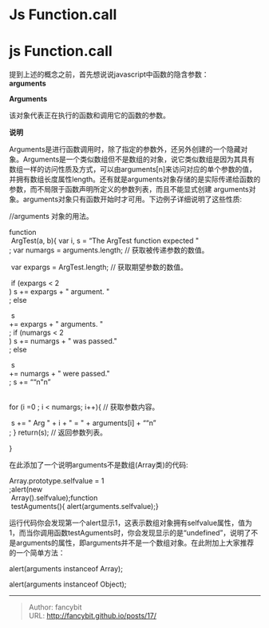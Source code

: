 # Js Function.call

<div class="header"><h1 class="single-title animate__animated animate__pulse animate__faster">js Function.call</h1></div>

<div class="content" id="content"><p> 提到上述的概念之前，首先想说说javascript中函数的隐含参数：<br><strong>arguments</strong></p><p><strong><!-- raw HTML omitted -->Arguments<!-- raw HTML omitted --></strong></p><p><!-- raw HTML omitted -->该对象代表正在执行的函数和调用它的函数的参数。<!-- raw HTML omitted --></p><!-- raw HTML omitted --><!-- raw HTML omitted --><!-- raw HTML omitted --><p><strong>说明</strong></p><p><!-- raw HTML omitted --><!-- raw HTML omitted -->Arguments<!-- raw HTML omitted -->是进行函数调用时，除了指定的参数外，还另外创建的一个隐藏对象。<!-- raw HTML omitted -->Arguments<!-- raw HTML omitted -->是一个类似数组但不是数组的对象，说它类似数组是因为其具有数组一样的访问性质及方式，可以由<!-- raw HTML omitted -->arguments[<!-- raw HTML omitted --><!-- raw HTML omitted --><!-- raw HTML omitted --><!-- raw HTML omitted -->n<!-- raw HTML omitted --><!-- raw HTML omitted --><!-- raw HTML omitted --><!-- raw HTML omitted -->]<!-- raw HTML omitted -->来访问对应的单个参数的值，并拥有数组长度属性length。还有就是<!-- raw HTML omitted -->arguments<!-- raw HTML omitted -->对象存储的是实际传递给函数的参数，而不局限于函数声明所定义的参数列表，而且不能显式创建&nbsp;<!-- raw HTML omitted -->arguments<!-- raw HTML omitted -->对象。<!-- raw HTML omitted -->arguments<!-- raw HTML omitted -->对象只有函数开始时才可用。下边例子详细说明了这些性质<!-- raw HTML omitted --><!-- raw HTML omitted -->:<!-- raw HTML omitted --><!-- raw HTML omitted --></p><p><!-- raw HTML omitted -->//arguments&nbsp;对象的用法。<!-- raw HTML omitted --></p><p><!-- raw HTML omitted -->function<!-- raw HTML omitted --><br><!-- raw HTML omitted -->&nbsp;ArgTest(a,&nbsp;b){<!-- raw HTML omitted -->&nbsp;var&nbsp;i,&nbsp;s&nbsp;=&nbsp;“The&nbsp;ArgTest&nbsp;function&nbsp;expected&nbsp;"<!-- raw HTML omitted --><br><!-- raw HTML omitted -->;<!-- raw HTML omitted -->&nbsp;var&nbsp;numargs&nbsp;=&nbsp;arguments.length;&nbsp;//&nbsp;获取被传递参数的数值。<!-- raw HTML omitted --></p><p><!-- raw HTML omitted -->&nbsp;var&nbsp;expargs&nbsp;=&nbsp;ArgTest.length;&nbsp;//&nbsp;获取期望参数的数值。<!-- raw HTML omitted --></p><p><!-- raw HTML omitted -->&nbsp;if&nbsp;(expargs&nbsp;&lt;&nbsp;2<!-- raw HTML omitted --><br><!-- raw HTML omitted -->)<!-- raw HTML omitted -->&nbsp;s&nbsp;+=&nbsp;expargs&nbsp;+&nbsp;"&nbsp;argument.&nbsp;"<!-- raw HTML omitted --><br><!-- raw HTML omitted -->;<!-- raw HTML omitted -->&nbsp;else<!-- raw HTML omitted --></p><p><!-- raw HTML omitted -->&nbsp;s&nbsp;<!-- raw HTML omitted --><br><!-- raw HTML omitted -->+=&nbsp;expargs&nbsp;+&nbsp;"&nbsp;arguments.&nbsp;"<!-- raw HTML omitted --><br><!-- raw HTML omitted -->;<!-- raw HTML omitted -->&nbsp;if&nbsp;(numargs&nbsp;&lt;&nbsp;2<!-- raw HTML omitted --><br><!-- raw HTML omitted -->)<!-- raw HTML omitted -->&nbsp;s&nbsp;+=&nbsp;numargs&nbsp;+&nbsp;"&nbsp;was&nbsp;passed."<!-- raw HTML omitted --><br><!-- raw HTML omitted -->;<!-- raw HTML omitted -->&nbsp;else<!-- raw HTML omitted --></p><p><!-- raw HTML omitted -->&nbsp;s&nbsp;<!-- raw HTML omitted --><br><!-- raw HTML omitted -->+=&nbsp;numargs&nbsp;+&nbsp;"&nbsp;were&nbsp;passed."<!-- raw HTML omitted --><br><!-- raw HTML omitted -->;<!-- raw HTML omitted -->&nbsp;s&nbsp;+=&nbsp;““n"n”<!-- raw HTML omitted --></p><p><!-- raw HTML omitted --><!-- raw HTML omitted --><br><!-- raw HTML omitted -->for&nbsp;(i&nbsp;=0&nbsp;;&nbsp;i&nbsp;&lt;&nbsp;numargs;&nbsp;i++){&nbsp;//&nbsp;获取参数内容。<!-- raw HTML omitted --></p><p><!-- raw HTML omitted -->&nbsp;s&nbsp;+=&nbsp;"&nbsp;Arg&nbsp;"&nbsp;+&nbsp;i&nbsp;+&nbsp;"&nbsp;=&nbsp;"&nbsp;+&nbsp;arguments[i]&nbsp;+&nbsp;““n”<!-- raw HTML omitted --><br><!-- raw HTML omitted -->;<!-- raw HTML omitted -->&nbsp;}<!-- raw HTML omitted -->&nbsp;return(s);&nbsp;//&nbsp;返回参数列表。<!-- raw HTML omitted --></p><p><!-- raw HTML omitted -->}<!-- raw HTML omitted --></p><p><!-- raw HTML omitted -->在此添加了一个说明arguments不是数组(Array类)的代码:<!-- raw HTML omitted --><!-- raw HTML omitted --></p><p><!-- raw HTML omitted -->Array.prototype.selfvalue&nbsp;=&nbsp;1<!-- raw HTML omitted --><br><!-- raw HTML omitted -->;<!-- raw HTML omitted -->alert(new<!-- raw HTML omitted --><br><!-- raw HTML omitted -->&nbsp;Array().selfvalue);<!-- raw HTML omitted -->function<!-- raw HTML omitted --><br><!-- raw HTML omitted -->&nbsp;testAguments(){<!-- raw HTML omitted -->&nbsp;alert(arguments.selfvalue);<!-- raw HTML omitted -->}<!-- raw HTML omitted --></p><p><!-- raw HTML omitted -->运行代码你会发现第一个alert显示1，这表示数组对象拥有selfvalue属性，值为1，而当你调用函数testAguments时，你会发现显示的是“undefined”，说明了不是arguments的属性，即arguments并不是一个数组对象。<!-- raw HTML omitted --><!-- raw HTML omitted -->在此附加上大家推荐的一个简单方法<!-- raw HTML omitted -->：<!-- raw HTML omitted --></p><p><!-- raw HTML omitted --> alert(arguments&nbsp;instanceof&nbsp;Array);</p><p><!-- raw HTML omitted --> alert(arguments&nbsp;instanceof&nbsp;Object);</p><p><!-- raw HTML omitted --><!-- raw HTML omitted --></p><!-- raw HTML omitted --><!-- raw HTML omitted --><!-- raw HTML omitted --><!-- raw HTML omitted --><!-- raw HTML omitted --><!-- raw HTML omitted --><!-- raw HTML omitted --><!-- raw HTML omitted --><!-- raw HTML omitted --><!-- raw HTML omitted --><!-- raw HTML omitted --><!-- raw HTML omitted --><!-- raw HTML omitted --><!-- raw HTML omitted --><!-- raw HTML omitted --><!-- raw HTML omitted --><!-- raw HTML omitted --><!-- raw HTML omitted --><!-- raw HTML omitted --><!-- raw HTML omitted --><!-- raw HTML omitted --><!-- raw HTML omitted --><!-- raw HTML omitted --><!-- raw HTML omitted --><!-- raw HTML omitted --><!-- raw HTML omitted --><!-- raw HTML omitted --><!-- raw HTML omitted --><!-- raw HTML omitted --><!-- raw HTML omitted --><!-- raw HTML omitted --><!-- raw HTML omitted --><!-- raw HTML omitted --><!-- raw HTML omitted --><!-- raw HTML omitted --><!-- raw HTML omitted --><!-- raw HTML omitted --><!-- raw HTML omitted --><!-- raw HTML omitted --><!-- raw HTML omitted --><!-- raw HTML omitted --><!-- raw HTML omitted --><!-- raw HTML omitted --><!-- raw HTML omitted --><!-- raw HTML omitted --><!-- raw HTML omitted --><!-- raw HTML omitted --><!-- raw HTML omitted --><!-- raw HTML omitted --><!-- raw HTML omitted --><!-- raw HTML omitted --><!-- raw HTML omitted --><!-- raw HTML omitted --><!-- raw HTML omitted --><!-- raw HTML omitted --><!-- raw HTML omitted --><!-- raw HTML omitted --><!-- raw HTML omitted --><!-- raw HTML omitted --><!-- raw HTML omitted --><!-- raw HTML omitted --><!-- raw HTML omitted --><!-- raw HTML omitted --><!-- raw HTML omitted --><!-- raw HTML omitted --><!-- raw HTML omitted --><!-- raw HTML omitted --><!-- raw HTML omitted --><!-- raw HTML omitted --><!-- raw HTML omitted --><!-- raw HTML omitted --><!-- raw HTML omitted --><!-- raw HTML omitted --><!-- raw HTML omitted --><!-- raw HTML omitted --><!-- raw HTML omitted --><!-- raw HTML omitted --><!-- raw HTML omitted --><!-- raw HTML omitted --><!-- raw HTML omitted --><!-- raw HTML omitted --><!-- raw HTML omitted --><!-- raw HTML omitted --><!-- raw HTML omitted --><!-- raw HTML omitted --><!-- raw HTML omitted --><!-- raw HTML omitted --></div>



---

> Author: fancybit  
> URL: http://fancybit.github.io/posts/17/  

